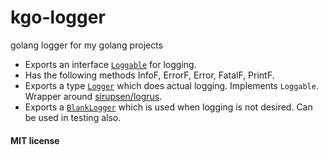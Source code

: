 # kgo-logger
golang logger for my golang projects

* Exports an interface [`Loggable`](https://github.com/koushik-shetty/kgologger/blob/5705f9134e03b60d188d3b3f666ec0a458524635/logger.go#L17) for logging.
* Has the following methods InfoF, ErrorF, Error, FatalF, PrintF.
* Exports a type [`Logger`](https://github.com/koushik-shetty/kgologger/blob/5705f9134e03b60d188d3b3f666ec0a458524635/logger.go#L26) which does actual logging. Implements `Loggable`. Wrapper around [sirupsen/logrus](https://github.com/Sirupsen/logrus).
* Exports a [`BlankLogger`](https://github.com/koushik-shetty/kgologger/blob/5705f9134e03b60d188d3b3f666ec0a458524635/logger.go#L115) which is used when logging is not desired. Can be used in testing also.

#### __MIT license__